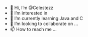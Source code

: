 - 👋 Hi, I’m @Celestezz
- 👀 I’m interested in 
- 🌱 I’m currently learning Java and C
- 💞️ I’m looking to collaborate on ...
- 📫 How to reach me ...

<!---
Celestezz/Celestezz is a ✨ special ✨ repository because its `README.md` (this file) appears on your GitHub profile.
You can click the Preview link to take a look at your changes.
--->
